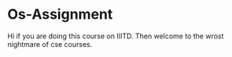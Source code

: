 # Os-Assignment
Hi if you are doing this course on IIITD. Then welcome to the wrost nightmare of cse courses.
